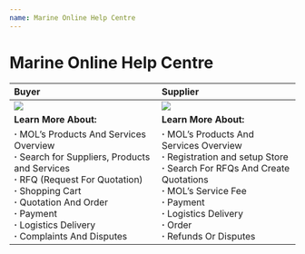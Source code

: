 ```yaml
---
name: Marine Online Help Centre
---
```


# Marine Online Help Centre

|**Buyer**|**Supplier**|
|:---|:---|   
|![](https://bwec-file.oss-cn-hongkong.aliyuncs.com/cms/Buyer.png)|![](https://bwec-file.oss-cn-hongkong.aliyuncs.com/cms/Supplier.png)|
|**Learn More About:**|**Learn More About:**|
|**&middot;** MOL’s Products And Services Overview<br>**&middot;** Search for Suppliers, Products and Services<br>**&middot;** RFQ (Request For Quotation)<br>**&middot;** Shopping Cart<br>**&middot;** Quotation And Order<br>**&middot;** Payment<br>**&middot;** Logistics Delivery<br>**&middot;** Complaints And Disputes|**&middot;** MOL’s Products And Services Overview<br>**&middot;** Registration and setup Store<br>**&middot;** Search For RFQs And Create Quotations<br>**&middot;** MOL’s Service Fee<br>**&middot;** Payment<br>**&middot;** Logistics Delivery<br>**&middot;** Order<br>**&middot;** Refunds Or Disputes|
